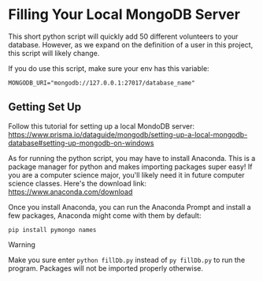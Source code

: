 # Filling Your Local MongoDB Server

This short python script will quickly add 50 different volunteers to your database. However,
as we expand on the definition of a user in this project, this script will likely change.

If you do use this script, make sure your env has this variable:
```
MONGODB_URI="mongodb://127.0.0.1:27017/database_name"
```

## Getting Set Up

Follow this tutorial for setting up a local MondoDB server:
https://www.prisma.io/dataguide/mongodb/setting-up-a-local-mongodb-database#setting-up-mongodb-on-windows

As for running the python script, you may have to install Anaconda. This is a package manager
for python and makes importing packages super easy! If you are a computer science major, you'll
likely need it in future computer science classes. Here's the download link:
https://www.anaconda.com/download

Once you install Anaconda, you can run the Anaconda Prompt and install a few packages, Anaconda
might come with them by default:
```
pip install pymongo names
```

> [!WARNING]
> Make you sure enter `python fillDb.py` instead of `py fillDb.py` to run the program. Packages will not
> be imported properly otherwise.
